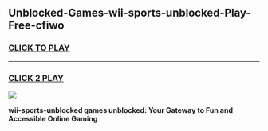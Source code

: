 
## Unblocked-Games-wii-sports-unblocked-Play-Free-cfiwo
<h3>
<a href="https://premium76.site?title=wii-sports-unblocked&ref=23A">CLICK TO PLAY</a></h3>
<hr>

<h3>
<a href="https://premium76.site?title=wii-sports-unblocked&ref=23A">CLICK 2 PLAY</a>
  
</h3>

<a href="https://premium76.site?title=wii-sports-unblocked&ref=23A"><img src="https://clearcache.store/games.png"></a>


**wii-sports-unblocked games unblocked: Your Gateway to Fun and Accessible Online Gaming**
